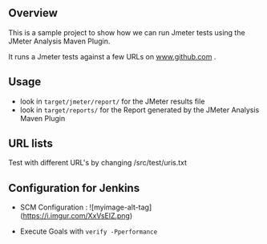 ## Overview ##

This is a sample project to show how we can run Jmeter tests using the JMeter Analysis Maven Plugin.

It runs a Jmeter tests against a few URLs on www.github.com .

## Usage ##

  * look in `target/jmeter/report/` for the JMeter results file
  * look in `target/reports/` for the Report generated by the JMeter Analysis Maven Plugin

## URL lists ##

Test with different URL's by changing /src/test/uris.txt

## Configuration for Jenkins ##

* SCM Configuration : ![myimage-alt-tag] (https://i.imgur.com/XxVsElZ.png)

* Execute Goals with `verify -Pperformance`
